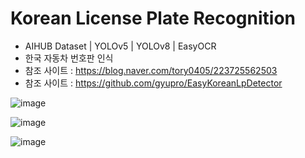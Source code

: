 # Korean License Plate Recognition 
- AIHUB Dataset | YOLOv5 | YOLOv8 | EasyOCR
- 한국 자동차 번호판 인식
- 참조 사이트 : https://blog.naver.com/tory0405/223725562503
- 참조 사이트 : https://github.com/gyupro/EasyKoreanLpDetector
  
![image](https://github.com/user-attachments/assets/a636ec06-b1f6-4b20-bfda-8a7d7ff2f1f7)


![image](https://github.com/user-attachments/assets/db4b5699-49bd-487c-b3dd-bcb23af57424)


![image](https://github.com/user-attachments/assets/29697245-6752-4cf1-b4f0-fadc07d979db)


